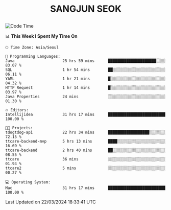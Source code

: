 <h1>
 <p align="center">
   SANGJUN SEOK
 </p>
</h1>

<!--START_SECTION:waka-->
![Code Time](http://img.shields.io/badge/Code%20Time-3%2C395%20hrs%2038%20mins-blue)

📊 **This Week I Spent My Time On** 

```text
🕑︎ Time Zone: Asia/Seoul

💬 Programming Languages: 
Java                     25 hrs 59 mins      █████████████████████░░░░   83.07 % 
SQL                      1 hr 54 mins        ██░░░░░░░░░░░░░░░░░░░░░░░   06.11 % 
YAML                     1 hr 21 mins        █░░░░░░░░░░░░░░░░░░░░░░░░   04.32 % 
HTTP Request             1 hr 14 mins        █░░░░░░░░░░░░░░░░░░░░░░░░   03.97 % 
Java Properties          24 mins             ░░░░░░░░░░░░░░░░░░░░░░░░░   01.30 % 

🔥 Editors: 
Intellijidea             31 hrs 17 mins      █████████████████████████   100.00 % 

🐱‍💻 Projects: 
tdogtdog-api             22 hrs 34 mins      ██████████████████░░░░░░░   72.15 % 
ttcare-backend-mvp       5 hrs 13 mins       ████░░░░░░░░░░░░░░░░░░░░░   16.69 % 
ttcare-backend           2 hrs 40 mins       ██░░░░░░░░░░░░░░░░░░░░░░░   08.55 % 
ttcare                   36 mins             ░░░░░░░░░░░░░░░░░░░░░░░░░   01.94 % 
ttcare2                  5 mins              ░░░░░░░░░░░░░░░░░░░░░░░░░   00.27 % 

💻 Operating System: 
Mac                      31 hrs 17 mins      █████████████████████████   100.00 % 
```


 Last Updated on 22/03/2024 18:33:41 UTC
<!--END_SECTION:waka-->
